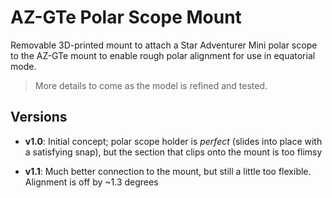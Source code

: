 # AZ-GTe Polar Scope Mount

Removable 3D-printed mount to attach a Star Adventurer Mini polar scope to the AZ-GTe mount to enable rough polar alignment for use in equatorial mode.

> More details to come as the model is refined and tested.

## Versions

- **v1.0**: Initial concept; polar scope holder is *perfect* (slides into place with a satisfying snap), but the section that clips onto the mount is too flimsy

- **v1.1**: Much better connection to the mount, but still a little too flexible. Alignment is off by ~1.3 degrees